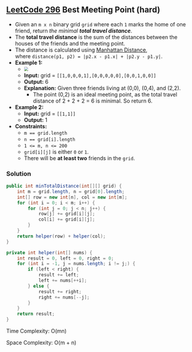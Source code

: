 ## [LeetCode 296](https://leetcode.com/problems/best-meeting-point/) Best Meeting Point (hard)

- Given an `m x n` binary grid `grid` where each `1` marks the home of one friend, return _the minimal **total travel distance**_.
- The **total travel distance** is the sum of the distances between the houses of the friends and the meeting point.
- The distance is calculated using [Manhattan Distance](http://en.wikipedia.org/wiki/Taxicab_geometry), where `distance(p1, p2) = |p2.x - p1.x| + |p2.y - p1.y|`.
- **Example 1:**
    - <img src="https://assets.leetcode.com/uploads/2021/03/14/meetingpoint-grid.jpg" style="zoom:67%;" />
    - **Input:** grid = `[[1,0,0,0,1],[0,0,0,0,0],[0,0,1,0,0]]`
    - **Output:** 6
    - **Explanation:** Given three friends living at (0,0), (0,4), and (2,2).
        - The point (0,2) is an ideal meeting point, as the total travel distance of 2 + 2 + 2 = 6 is minimal. So return 6.
- **Example 2:**
    - **Input:** grid = `[[1,1]]`
    - **Output:** 1
- **Constraints:**
    -   `m == grid.length`
    -   `n == grid[i].length`
    -   `1 <= m, n <= 200`
    -   `grid[i][j]` is either `0` or `1`.
    -   There will be **at least two** friends in the `grid`.

### Solution

```java
public int minTotalDistance(int[][] grid) {
    int m = grid.length, n = grid[0].length;
    int[] row = new int[n], col = new int[m];
    for (int i = 0; i < m; i++) {
        for (int j = 0; j < n; j++) {
            row[j] += grid[i][j];
            col[i] += grid[i][j];
        }
    }
    return helper(row) + helper(col);
}

private int helper(int[] nums) {
    int result = 0, left = 0, right = 0;
    for (int i = -1, j = nums.length; i != j;) {
        if (left < right) {
            result += left;
            left += nums[++i];
        } else {
            result += right;
            right += nums[--j];
        }
    }
    return result;
}
```

Time Complexity: O(mn)

Space Complexity: O(m + n)